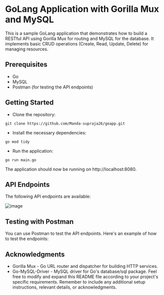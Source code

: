 # GoLang Application with Gorilla Mux and MySQL
This is a sample GoLang application that demonstrates how to build a RESTful API using Gorilla Mux for routing and MySQL for the database. It implements basic CRUD operations (Create, Read, Update, Delete) for managing resources.

## Prerequisites
- Go 
- MySQL 
- Postman (for testing the API endpoints)

## Getting Started
- Clone the repository:
```
git clone https://github.com/Manda-supraja26/goapp.git
```

- Install the necessary dependencies:
```
go mod tidy
```

- Run the application:
```
go run main.go
```

The application should now be running on http://localhost:8080.

## API Endpoints

The following API endpoints are available:

![image](https://github.com/Manda-supraja26/goapp/assets/88205562/0839f0bf-9660-47ba-86b2-058d479cac2f)



## Testing with Postman
You can use Postman to test the API endpoints. Here's an example of how to test the endpoints:


## Acknowledgments
- Gorilla Mux - Go URL router and dispatcher for building HTTP services.
- Go-MySQL-Driver - MySQL driver for Go's database/sql package.
Feel free to modify and expand this README file according to your project's specific requirements. Remember to include any additional setup instructions, relevant details, or acknowledgments.
